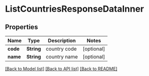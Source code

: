 # ListCountriesResponseDataInner

## Properties
Name | Type | Description | Notes
------------ | ------------- | ------------- | -------------
**code** | **String** | country code | [optional] 
**name** | **String** | country name | [optional] 

[[Back to Model list]](../README.md#models) [[Back to API list]](../README.md#api-endpoints) [[Back to README]](../README.md)



